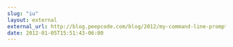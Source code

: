 ```yaml
---
slug: "iu"
layout: external
external_url: http://blog.peepcode.com/blog/2012/my-command-line-prompt
date: 2012-01-05T15:51:43-06:00
---
```

